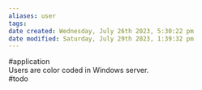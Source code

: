 ```yaml
---
aliases: user
tags: 
date created: Wednesday, July 26th 2023, 5:30:22 pm
date modified: Saturday, July 29th 2023, 1:39:32 pm
---
```

#application  
Users are color coded in Windows server.  
#todo 